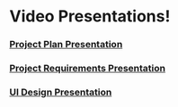# Video Presentations!

### [Project Plan Presentation](https://www.loom.com/share/dac0e43038c74986969d909b218a8955)

### [Project Requirements Presentation](https://www.loom.com/share/540c7faadac54c5d98cbf22ddf56462f?sid=e0a85774-c63d-4934-a0eb-d3d6d4350a49)

### [UI Design Presentation](https://www.loom.com/share/89ee5ea150734d0e97ee7eb76776115c?sid=3479c783-6e31-4c57-bd88-73602ab56378)

